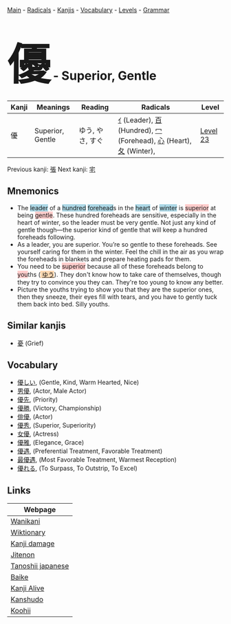 <style> bigfont {font-size: 100px}</style>
[Main](../README.md) -
[Radicals](../radicals.md) -
[Kanjis](../kanjis.md) -
[Vocabulary](../vocabulary.md) -
[Levels](../levels.md) -
[Grammar](../grammar.md)
# <bigfont> 優</bigfont> - Superior, Gentle 

| Kanji | Meanings | Reading | Radicals | Level |
| --- | --- | --- | --- | --- |
| 優 | Superior, Gentle | ゆう, やさ, すぐ | [ｲ](../radicals/ｲ.md) (Leader), [百](../radicals/百.md) (Hundred), [冖](../radicals/冖.md) (Forehead), [心](../radicals/心.md) (Heart), [夂](../radicals/夂.md) (Winter),  | [Level 23](../levels/wk_level23.md) |

Previous kanji: [張](張.md) Next kanji: [宅](宅.md) 

## Mnemonics
 * The <span style="background-color:#ADD8E6"> leader</span> of a <span style="background-color:#ADD8E6"> hundred</span> <span style="background-color:#ADD8E6"> forehead</span>s in the <span style="background-color:#ADD8E6"> heart</span> of <span style="background-color:#ADD8E6"> winter</span> is <span style="background-color:#ffcccb"> superior</span> at being <span style="background-color:#ffcccb"> gentle</span>. These hundred foreheads are sensitive, especially in the heart of winter, so the leader must be very gentle. Not just any kind of gentle though—the superior kind of gentle that will keep a hundred foreheads following.
* As a leader, you are superior. You’re so gentle to these foreheads. See yourself caring for them in the winter. Feel the chill in the air as you wrap the foreheads in blankets and prepare heating pads for them.
* You need to be <span style="background-color:#ffcccb"> superior</span> because all of these foreheads belong to <span style="background-color:#ffcccb"> you</span>ths (<span style="background-color:#fed8b1"> [ゆう](https://jisho.org/search/ゆう)</span>). They don't know how to take care of themselves, though they try to convince you they can. They're too young to know any better.
* Picture the youths trying to show you that they are the superior ones, then they sneeze, their eyes fill with tears, and you have to gently tuck them back into bed. Silly youths.


## Similar kanjis
 * [憂](憂.md) (Grief)


## Vocabulary
 * [優しい](../vocabulary/優.md), (Gentle, Kind, Warm Hearted, Nice)
* [男優](../vocabulary/優.md), (Actor, Male Actor)
* [優先](../vocabulary/優.md), (Priority)
* [優勝](../vocabulary/優.md), (Victory, Championship)
* [俳優](../vocabulary/優.md), (Actor)
* [優秀](../vocabulary/優.md), (Superior, Superiority)
* [女優](../vocabulary/優.md), (Actress)
* [優雅](../vocabulary/優.md), (Elegance, Grace)
* [優遇](../vocabulary/優.md), (Preferential Treatment, Favorable Treatment)
* [最優遇](../vocabulary/優.md), (Most Favorable Treatment, Warmest Reception)
* [優れる](../vocabulary/優.md), (To Surpass, To Outstrip, To Excel)



## Links 

| Webpage |
| --- |
| [Wanikani          ](https://www.wanikani.com/kanji/優) |
| [Wiktionary        ](https://en.wiktionary.org/wiki/優) |
| [Kanji damage      ](http://www.kanjidamage.com/kanji/search?utf8=✓&q=優) |
| [Jitenon           ](https://jitenon.com/kanji/優) |
| [Tanoshii japanese ](https://www.tanoshiijapanese.com/dictionary/kanji.cfm?k=優) |
| [Baike             ](https://baike.baidu.com/item/優) |
| [Kanji Alive       ](https://app.kanjialive.com/優) |
| [Kanshudo          ](https://www.kanshudo.com/searchmn?q=優) |
| [Koohii            ](https://kanji.koohii.com/study/kanji/優) |
